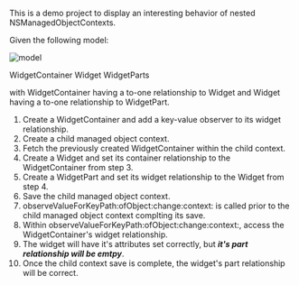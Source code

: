 This is a demo project to display an interesting behavior of nested NSManagedObjectContexts.

Given the following model:

![model](https://raw.github.com/bismark/ChildContextBug/master/model.png "Model")

WidgetContainer
Widget
WidgetParts

with WidgetContainer having a to-one relationship to Widget and Widget having a to-one relationship to WidgetPart.

1. Create a WidgetContainer and add a key-value observer to its widget relationship.
2. Create a child managed object context.
3. Fetch the previously created WidgetContainer within the child context.
4. Create a Widget and set its container relationship to the WidgetContainer from step 3.
5. Create a WidgetPart and set its widget relationship to the Widget from step 4.
6. Save the child managed object context.
7. observeValueForKeyPath:ofObject:change:context: is called prior to the child managed object context complting its save.
8. Within observeValueForKeyPath:ofObject:change:context:, access the WidgetContainer's widget relationship.
9. The widget will have it's attributes set correctly, but **_it's part relationship will be emtpy_**.
10. Once the child context save is complete, the widget's part relationship will be correct.
